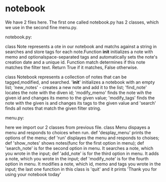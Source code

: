 # notebook

We have 2 files here. The first one called notebook.py has 2 classes, which we use in the second fine menu.py.

notebook.py:

class Note represents a ote in our notebook and matchs against a string in searches and store tags for each note.Function __init__ initializes a note with memo and optionalspace-separated tags and automatically sets the note's creation date and a unique id. Function match determines if this note matches the filter text. Return True if it matches, False otherwise.

class Notebook represents a collection of notes that can be tagged,modified, and searched. '__init__' initializes a notebook with an empty list; 'new_notes' - creates a new note and add it to the list;
'find_note' locates the note with the diven id; 'modify_memo' finds the note wih the given id and changes its memo to the given value; 'modify_tags' finds the note with the given is and changes its tags to the given value and 'search' finds all notes that match the given filter string.

menu.py:

here we import our 2 classes from previous file. class Menu dispayes a menu and responds to choices when run. def 'desplay_menu' prints the options of the menu; def 'run' displayes the menu and responds to choises; def 'show_notes' shows notes(func for the first option in menu); def 'search_note' is for the second option in menu. It searches a note, which you wrote in the input; def 'add_note' is for the third option in menu. It adds a note, which you wrote in the input; def 'modify_note' is for the fourth option in menu. It modifies a note, which id, memo and tags you wrote in the input; the last one function in this class is 'quit' and it prints 'Thank you for using your notebook today'

